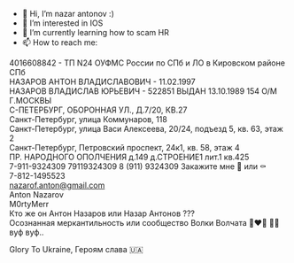 - 👋 Hi, I’m nazar antonov :)
- 👀 I’m interested in IOS
- 🌱 I’m currently learning how to scam HR
- 📫 How to reach me:

4016608842 - ТП N24 ОУФМС России по СПб и ЛО в Кировском районе СПб  
НАЗАРОВ АНТОН ВЛАДИСЛАВОВИЧ - 11.02.1997  
НАЗАРОВ ВЛАДИСЛАВ ЮРЬЕВИЧ - 522851 ВЫДАН 13.10.1989 154 О/М Г.МОСКВЫ  
С-ПЕТЕРБУРГ, ОБОРОННАЯ УЛ., Д.7/20, КВ.27  
Санкт-Петербург, улица Коммунаров, 118  
Санкт-Петербург, улица Васи Алексеева, 20/24, подъезд 5, кв. 63, этаж 2  
Санкт-Петербург, Петровский проспект, 24к1, кв. 58, этаж 4  
ПР. НАРОДНОГО ОПОЛЧЕНИЯ д.149 д.СТРОЕНИЕ1 лит.1 кв.425  
7-911-9324309   79119324309  8 (911) 9324309   Закажите мне 🍕 или ⚰️      
7-812-1495523   
nazarof.anton@gmail.com  
Anton Nazarov  
M0rtyMerr  
Кто же он Антон Назаров или Назар Антонов ???  
Осознанная меркантильность или сообщество Волки Волчата 👨‍❤️‍👨 🏳️‍🌈 вуф вуф..

Glory To Ukraine, Героям слава 🇺🇦 
